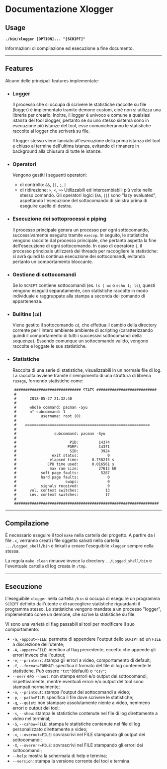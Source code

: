 # Documentazione Xlogger

## Usage

__`./bin/xlogger [OPTION]... "[SCRIPT]"`__

Informazioni di compilazione ed esecuzione a fine documento.

---

## Features

Alcune delle principali features implementate:

- ### Logger
    Il processo che si occupa di scrivere le statistiche raccolte su file (logger) è implementato tramite demone custom, cioè non si utilizza una libreria per crearlo. Inoltre, il logger è univoco e comune a qualsiasi istanza del tool xlogger, pertanto se su uno stesso sistema sono in esecuzione più istanze del tool, esse comunicheranno le statistiche raccolte al logger che scriverà su file.

    Il logger stesso viene lanciato all'esecuzione della prima istanza del tool e chiuso al termine dell'ultima istanza, evitando di rimanere in background alla chiusura di tutte le istanze.

- ### Operatori
    Vengono gestiti i seguenti operatori:
    - di controllo: `&&`, `||`, `;`, `|`
    - di ridirezione: `>`, `<`, `>>`
    Utilizzabili ed intercambiabili più volte nello stesso comando.
    Gli operatori logici (`&&`, `||`) sono "lazy evaluated", aspettando l'esecuzione del sottocomando di sinistra prima di eseguire quello di destra.

- ### Esecuzione dei sottoprocessi e piping
    Il processo principale genera un processo per ogni sottocomando, successivamente eseguito tramite `execvp`. In seguito, le statistiche vengono raccolte dal processo principale, che pertanto aspetta la fine dell'esecuzione di ogni sottocomando.
    In caso di operatore `|`, il processo principale utilizzerà dei threads per raccogliere le statistiche: si avrà quindi la continua esecuzione dei sottocomandi, evitando pertanto un comportamento bloccante.

- ### Gestione di sottocomandi
    Se lo `SCRIPT` contiene sottocomandi (es. `ls | wc` o `echo 1; ls`), questi vengono eseguiti separatamente, con statistiche raccolte in modo individuale e raggruppate alla stampa a seconda del comando di appartenenza.

- ### Builtins (`cd`)
    Viene gestito il sottocomando `cd`, che effettua il cambio della directory corrente per l'intero ambiente ambiente di scripting (caratterizzando quindi il comportamento di tutti i successivi sottocomandi della sequenza). Essendo comunque un sottocomando valido, vengono raccolte e loggate le sue statistiche.

- ### Statistiche
    Raccolta di una serie di statistiche, visualizzabili in un normale file di log. La raccolta avviene tramite il riempimento di una struttura di libreria `rusage`, fornendo statistiche come:

```
    ############################## STATS ###########################
    #
    #      2018-05-27 21:32:40
    #
    #      whole command: pacman -Syu
    #      n° subcommand: 1
    #           username: root (0)
    #
    #    ========================================================
    #
    #                 subcommand: pacman -Syu
    #
    #                        PID:         14374
    #                       PGRP:         14371
    #                        SID:          3924
    #                exit status:             0
    #               elapsed time:      0.758215 s
    #              CPU time used:      0.016561 s
    #               max ram size:         27612 kB
    #           soft page faults:          5287
    #           hard page faults:             0
    #                      swaps:             0
    #           signals received:             0
    #      vol. context switches:            13
    #      inv. context switches:            17
    #
    #################################################################

```

---

## Compilazione

È necessario eseguire il tool `make` nella cartella del progetto. A partire da i file `.c`, verranno creati i file oggetto salvati nella cartella `.../Logged_shell/bin` e linkati a creare l'eseguibile `xlogger` sempre nella stessa.

La regola `make clean` rimuove invece la directory `../Logged_shell/bin` e l'eventuale cartella di log creata in `/tmp`.

---

## Esecuzione

L'eseguibile `xlogger` nella cartella `/bin` si occupa di eseguire un programma `SCRIPT` definito dall'utente e di raccogliere statistiche riguardanti il programma stesso. Le statistiche vengono mandate a un processo "logger", implementato come un demone, che scrive la statistiche su file.

Vi sono una varietà di flag passabili al tool per modificare il suo comportamento:

- `-a`, `-appout=FILE`: permette di appendere l'output dello `SCRIPT` ad un `FILE` a discrezione dell'utente;
- `-A`, `-apperr=FILE`: identico al flag precedente, eccetto che appende gli errori invece che l'output;
- `-e`, `--printerr`: stampa gli errori a video, comportamento di default;
- `-f`, `--format=FORMAT`: specifica il formato del file di log contenente le statistiche. Può essere `"txt"`(default) o `"csv"`;
- `--nerr` e/o `--nout`: non stampa errori e/o output dei sottocomandi, rispettivamente, mentre eventuali errori e/o output del tool sono stampati normalmente;
- `-o`, `--printout`: stampa l'output dei sottocomandi a video;
- `-p`, `--path=FILE`: specifica il file dove scrivere le statistiche;
- `-q`, `--quiet`: non stampare assolutamente niente a video, nemmeno errori o output del tool;
- `-s`, `--show`: stampa le statistiche contenute nel file di log direttamente a video nel terminal;
- `-S`, `--cshow=FILE`: stampa le statistiche contenute nel file di log personalizzato direttamente a video;
- `-x`, `--overout=FILE`: sovrascrivi nel FILE stampando gli output dei sottocomandi;
- `-X`, `--overerr=FILE`: sovrascrivi nel FILE stampando gli errori dei sottocomandi;
- `--help`: mostra la schermata di help e termina;
- `--version`: stampa la versione corrente del tool e termina.
